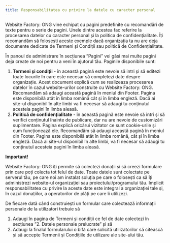 ```yaml
---
title: Responsabilitatea cu privire la datele cu caracter personal
---
```


Website Factory: ONG vine echipat cu pagini predefinite cu recomandări
de texte pentru o serie de pagini. Unele dintre acestea fac referire
la procesarea datelor cu caracter personal și la politica de
confidențialitate. Îți recomandăm să folosești aceste exemple dacă
organizația ta nu are deja documente dedicate de Termeni și Condiții
sau politică de Confidențialitate.

În panoul de administrare în secțiunea ”Pagini” vei găsi mai multe
pagini deja create de noi pentru a veni în ajutorul tău. Paginile
disponibile sunt:

1)  **Termeni și condiții** - în această pagină este nevoie să intri și
    să editezi toate locurile în care este necesar să completezi date
    despre organizație. Acest document explică cum se realizeaza
    procesarea datelor în cazul website-urilor construite cu Website
    Factory: ONG. Recomandăm să adaugi această pagină în meniul din
    Footer. Pagina este disponibilă atât în limba română cât și în
    limba engleză. Dacă ai site-ul disponibil în alte limbi va fi
    necesar să adaugi tu conținutul acesteia pagini în limba aleasă.
2)  **Politică de confidențialitate** - în această pagină este nevoie să
    intri și să verifici conținutul înainte de publicare, dar nu are
    nevoie de customizări suplimentare. Pagina explică oricărui
    vizitator ce sunt cookie-urile și cum funcționează ele. Recomandăm
    să adaugi această pagină în meniul din Footer. Pagina este
    disponibilă atât în limba română, cât și în limba engleză. Dacă ai
    site-ul disponibil în alte limbi, va fi necesar să adaugi tu
    conținutul acesteia pagini în limba aleasă.

**Important!**

Website Factory: ONG îți permite să colectezi donații și să creezi
formulare prin care poți colecta tot felul de date. Toate datele sunt
colectate pe serverul tău, pe care noi am instalat soluția pe care o
folosești ca să îți administrezi website-ul organizației sau
proiectului/programului tău. Implicit responsabilitatea cu privire la
aceste date este integral a organizației tale și, în cazul donațiilor,
a operatorilor de plăți pe care îi utilizezi.

De fiecare dată când construiești un formular care colectează
informații personale de la utilizatori trebuie să

1)  Adaugi în pagina de Termeni și condiții ce fel de date colectezi în
    secțiunea ”2. Datele personale prelucrate” și să
2)  Adaugi la finalul formularului o bifă care solicită utilizatorilor
    să citească și să accepte Termenii și Condițiile de utilizare ale
    site-ului tău.

